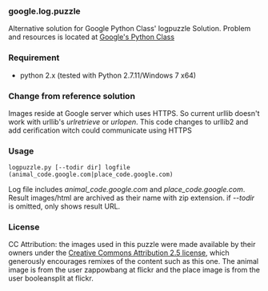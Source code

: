 ### google.log.puzzle
Alternative solution for Google Python Class' logpuzzle Solution. Problem and resources is located at [Google's Python Class](https://developers.google.com/edu/python/)

### Requirement
* python 2.x (tested with Python 2.7.11/Windows 7 x64)

### Change from reference solution
Images reside at Google server which uses HTTPS. So current urllib doesn't work with urllib's _urlretrieve_ or _urlopen_. This code changes to urllib2 and add cerification witch could communicate using HTTPS

### Usage
```
logpuzzle.py [--todir dir] logfile (animal_code.google.com|place_code.google.com)
```
Log file includes *animal_code.google.com* and *place_code.google.com*. Result images/html are archived as their name with zip extension.
if *--todir* is omitted, only shows result URL.

### License
CC Attribution: the images used in this puzzle were made available by their owners under the [Creative Commons Attribution 2.5 license](http://creativecommons.org/licenses/by/2.5/), which generously encourages remixes of the content such as this one. The animal image is from the user zappowbang at flickr and the place image is from the user booleansplit at flickr.

